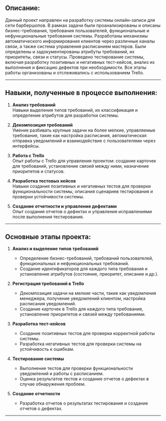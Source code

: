 ## Описание:

Данный проект направлен на разработку системы онлайн-записи для сети барбершопов. В рамках задачи были проанализированы и описаны бизнес-требования, требования пользователей, функциональные и нефункциональные требования системы. Разработаны механизмы автоматического информирования клиентов через различные каналы связи, а также система управления расписанием мастеров. Были определены и задокументированы атрибуты требований, их приоритеты, связи и статусы. Проведено тестирование системы, включая разработку позитивных и негативных тест-кейсов, анализ их выполнения и фиксацию дефектов при необходимости. Все этапы работы организованы и отслеживались с использованием Trello.

---

## Навыки, полученные в процессе выполнения:

1. **Анализ требований**  
   Навыки выделения типов требований, их классификация и определение атрибутов для разработки системы.

2. **Декомпозиция требований**  
   Умение разбивать крупные задачи на более мелкие, управляемые требования, такие как настройка расписания, автоматическая отправка уведомлений и взаимодействие с пользователями через интерфейсы.

3. **Работа с Trello**  
   Опыт работы с Trello для управления проектом: создание карточек для требований, установление связей между ними, назначение приоритетов и статусов.

4. **Разработка тестовых кейсов**  
   Навыки создания позитивных и негативных тестов для проверки функциональности системы, описания сценариев тестирования и проверки устойчивости системы.

5. **Создание отчетности и управление дефектами**  
   Опыт создания отчетов о дефектах и управления исправлениями после выполнения тестирования.

---

## Основные этапы проекта:

1. **Анализ и выделение типов требований**  
   - Определение бизнес-требований, требований пользователей, функциональных и нефункциональных требований.
   - Создание идентификаторов для каждого типа требования и установление атрибутов (состояние, приоритет, описание и др.).

2. **Регистрация требований в Trello**  
   - Декомпозиция задачи на мелкие части, такие как уведомления менеджера, получение уведомлений клиентом, настройка расписания уведомлений.
   - Создание карточек в Trello для каждого типа требования, установление приоритетов и связей между требованиями.

3. **Разработка тест-кейсов**  
   - Создание позитивных тестов для проверки корректной работы системы.
   - Разработка негативных тестов для проверки системы на устойчивость к ошибкам.

4. **Тестирование системы**  
   - Выполнение тестов для проверки функциональности уведомлений и работы с расписанием.
   - Оценка результатов тестов и создание отчетов о дефектах в случае обнаружения проблем.

5. **Создание отчетности**  
   - Разработка отчетов о результатах тестирования и создание отчетов о дефектах.

---

